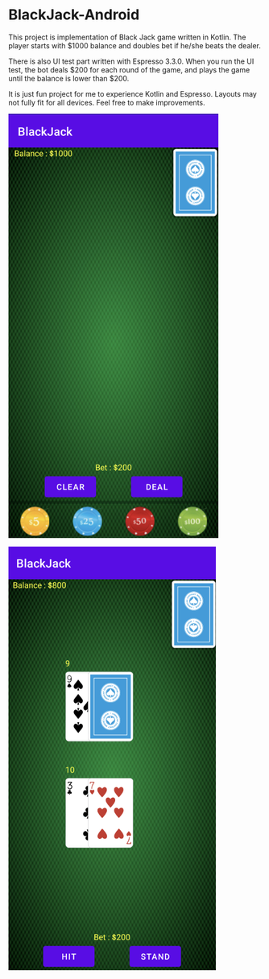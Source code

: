 # BlackJack-Android


This project is implementation of Black Jack game written in Kotlin. The player starts with $1000 balance and doubles bet if he/she beats the dealer.

There is also UI test part written with Espresso 3.3.0. When you run the UI test, the bot deals $200 for each round of the game, and plays the game until the balance is lower than $200. 

It is just fun project for me to experience Kotlin and Espresso. Layouts may not fully fit for all devices. Feel free to make improvements.

![Alt text](/screenshot/bet-layout.png?raw=true)

![Alt text](/screenshot/game-layout.png?raw=true)
